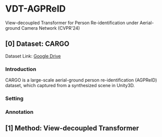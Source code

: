 # VDT-AGPReID
View-decoupled Transformer for Person Re-identification under Aerial-ground Camera Network (CVPR'24)

## [0] Dataset: CARGO
Dataset Link: [Google Drive](https://drive.google.com/file/d/1yDjyH0VtW7efxP3vgQjIqTx2oafCB67t/view?usp=drive_link)

### Introduction
CARGO is a large-scale aerial-ground person re-identification (AGPReID) dataset, which captured from a synthesized scene in Unity3D.

### Setting

### Annotation

## [1] Method: View-decoupled Transformer
